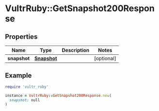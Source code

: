 # VultrRuby::GetSnapshot200Response

## Properties

| Name | Type | Description | Notes |
| ---- | ---- | ----------- | ----- |
| **snapshot** | [**Snapshot**](Snapshot.md) |  | [optional] |

## Example

```ruby
require 'vultr_ruby'

instance = VultrRuby::GetSnapshot200Response.new(
  snapshot: null
)
```


